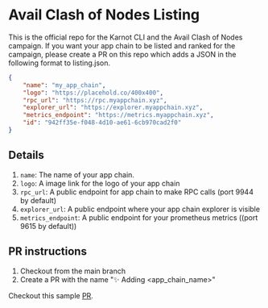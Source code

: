 # Avail Clash of Nodes Listing

This is the official repo for the Karnot CLI and the Avail Clash of Nodes campaign. If you want your app chain
to be listed and ranked for the campaign, please create a PR on this repo which adds a JSON in the following
format to listing.json.

```json
{
    "name": "my_app_chain",
    "logo": "https://placehold.co/400x400",
    "rpc_url": "https://rpc.myappchain.xyz",
    "explorer_url": "https://explorer.myappchain.xyz",
    "metrics_endpoint": "https://metrics.myappchain.xyz",
    "id": "942ff35e-f048-4d10-ae61-6cb970cad2f0"
}
```

## Details

1. `name`: The name of your app chain.
2. `logo`: A image link for the logo of your app chain
3. `rpc_url`: A public endpoint for app chain to make RPC calls (port 9944 by default)
4. `explorer_url`: A public endpoint where your app chain explorer is visible
5. `metrics_endpoint`: A public endpoint for your prometheus metrics ((port 9615 by default))


## PR instructions

1. Checkout from the main branch
2. Create a PR with the name "✨ Adding <app_chain_name>"

Checkout this sample [PR]().